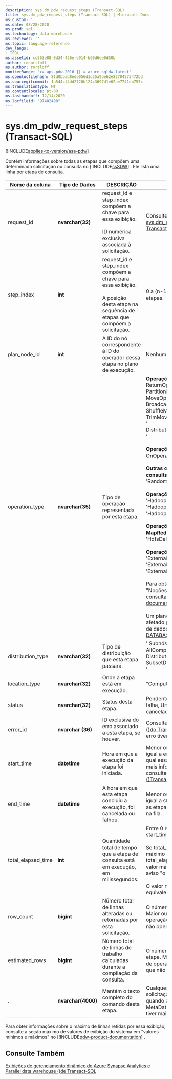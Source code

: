 ```yaml
---
description: sys.dm_pdw_request_steps (Transact-SQL)
title: sys.dm_pdw_request_steps (Transact-SQL) | Microsoft Docs
ms.custom: ''
ms.date: 08/28/2020
ms.prod: sql
ms.technology: data-warehouse
ms.reviewer: ''
ms.topic: language-reference
dev_langs:
- TSQL
ms.assetid: cc563e88-0d34-436e-b914-b60d6ee0d50b
author: ronortloff
ms.author: rortloff
monikerRange: '>= aps-pdw-2016 || = azure-sqldw-latest'
ms.openlocfilehash: 8fd0bbad8ede056d1d35a9be62e82704575472bd
ms.sourcegitcommit: 1a544cf4dd2720b124c3697d1e62ae7741db757c
ms.translationtype: MT
ms.contentlocale: pt-BR
ms.lasthandoff: 12/14/2020
ms.locfileid: "97482498"
---
```

# <a name="sysdm_pdw_request_steps-transact-sql"></a>sys.dm_pdw_request_steps (Transact-SQL)
[!INCLUDE[applies-to-version/asa-pdw](../../includes/applies-to-version/asa-pdw.md)]

  Contém informações sobre todas as etapas que compõem uma determinada solicitação ou consulta no [!INCLUDE[ssSDW](../../includes/sssdw-md.md)] . Ele lista uma linha por etapa de consulta.  
  
|Nome da coluna|Tipo de Dados|DESCRIÇÃO|Intervalo|  
|-----------------|---------------|-----------------|-----------|  
|request_id|**nvarchar(32)**|request_id e step_index compõem a chave para essa exibição.<br /><br /> ID numérica exclusiva associada à solicitação.|Consulte request_id em [sys.dm_pdw_exec_requests &#40;&#41;do Transact-SQL ](../../relational-databases/system-dynamic-management-views/sys-dm-pdw-exec-requests-transact-sql.md).|  
|step_index|**int**|request_id e step_index compõem a chave para essa exibição.<br /><br /> A posição desta etapa na sequência de etapas que compõem a solicitação.|0 a (n-1) para uma solicitação com n etapas.|  
|plan_node_id|**int**|A ID do nó correspondente à ID do operador dessa etapa no plano de execução.|Nenhum|  
|operation_type|**nvarchar(35)**|Tipo de operação representada por esta etapa.|**Operações do plano de consulta DMS:** ' ReturnOperation ', ' PartitionMoveOperation ', ' MoveOperation ', ' BroadcastMoveOperation ', ' ShuffleMoveOperation ', ' TrimMoveOperation ', ' CopyOperation ', ' DistributeReplicatedTableMoveOperation '<br /><br /> **Operações do plano de consulta SQL:** ' OnOperation ', ' RemoteOperation '<br /><br /> **Outras operações do plano de consulta:** 'MetaDataCreateOperation', 'RandomIDOperation'<br /><br /> **Operações externas para leituras:** 'HadoopShuffleOperation', 'HadoopRoundRobinOperation', 'HadoopBroadcastOperation'<br /><br /> **Operações externas para o MapReduce:** 'HadoopJobOperation', 'HdfsDeleteOperation'<br /><br /> **Operações externas para gravações:** 'ExternalExportDistributedOperation', 'ExternalExportReplicatedOperation', 'ExternalExportControlOperation'<br /><br /> Para obter mais informações, consulte "Noções básicas sobre planos de consulta" no [!INCLUDE[pdw-product-documentation](../../includes/pdw-product-documentation-md.md)] . <br /><br />  Um plano de consulta também pode ser afetado pelas configurações do banco de dados.  Verifique [as opções de ALTER DATABASE SET](../../t-sql/statements/alter-database-transact-sql-set-options.md?bc=%252fazure%252fsql-data-warehouse%252fbreadcrumb%252ftoc.json&toc=%252fazure%252fsql-data-warehouse%252ftoc.json&view=azure-sqldw-latest) para obter detalhes.|  
|distribution_type|**nvarchar(32)**|Tipo de distribuição que esta etapa passará.|' Subnós ', ' ' distribuições ', ' AllComputeNodes ', ' ComputeNode ', ' Distribution ', ' SubsetNodes ', ' SubsetDistributions ', ' não especificado '|  
|location_type|**nvarchar(32)**|Onde a etapa está em execução.|"Compute", "Control", "DMS"|  
|status|**nvarchar(32)**|Status desta etapa.|Pendente, em execução, concluído, com falha, UndoFailed, PendingCancel, cancelado, desfeito, anulado|  
|error_id|**nvarchar (36)**|ID exclusiva do erro associado a esta etapa, se houver.|Consulte error_id de [sys.dm_pdw_errors &#40;&#41;do Transact-SQL ](../../relational-databases/system-dynamic-management-views/sys-dm-pdw-errors-transact-sql.md). NULL se nenhum erro tiver ocorrido.|  
|start_time|**datetime**|Hora em que a execução da etapa foi iniciada.|Menor ou igual à hora atual e maior ou igual a end_compile_time da consulta à qual essa etapa pertence. Para obter mais informações sobre consultas, consulte [sys.dm_pdw_exec_requests &#40;&#41;Transact-SQL ](../../relational-databases/system-dynamic-management-views/sys-dm-pdw-exec-requests-transact-sql.md).|  
|end_time|**datetime**|A hora em que esta etapa concluiu a execução, foi cancelada ou falhou.|Menor ou igual à hora atual e maior ou igual a start_time. Defina como nulo para as etapas atualmente em execução ou na fila.|  
|total_elapsed_time|**int**|Quantidade total de tempo que a etapa de consulta está em execução, em milissegundos.|Entre 0 e a diferença entre end_time e start_time. 0 para etapas em fila.<br /><br /> Se total_elapsed_time exceder o valor máximo de um inteiro, total_elapsed_time continuará a ser o valor máximo. Essa condição irá gerar o aviso "o valor máximo foi excedido".<br /><br /> O valor máximo em milissegundos é equivalente a 24,8 dias.|  
|row_count|**bigint**|Número total de linhas alteradas ou retornadas por esta solicitação.|O número de linhas afetadas pela etapa.  Maior ou igual a zero para etapas de operação de dados.  -1 para etapas que não operam em dados.|  
|estimated_rows|**bigint**|Número total de linhas de trabalho calculadas durante a compilação da consulta.|O número de linhas estimadas pela etapa.  Maior ou igual a zero para etapas de operação de dados.  -1 para etapas que não operam em dados.|  
|.|**nvarchar(4000)**|Mantém o texto completo do comando desta etapa.|Qualquer cadeia de caracteres de solicitação válida para uma etapa. NULL quando a operação é do tipo MetaDataCreateOperation. Truncado se tiver mais de 4000 caracteres.|  
  
 Para obter informações sobre o máximo de linhas retidas por essa exibição, consulte a seção máximo de valores de exibição do sistema em "valores mínimos e máximos" no [!INCLUDE[pdw-product-documentation](../../includes/pdw-product-documentation-md.md)] .  
  
## <a name="see-also"></a>Consulte Também  
 [Exibições de gerenciamento dinâmico do Azure Synapse Analytics e Parallel data warehouse &#40;&#41;de Transact-SQL ](../../relational-databases/system-dynamic-management-views/sql-and-parallel-data-warehouse-dynamic-management-views.md)  
  
